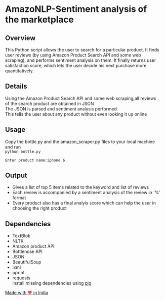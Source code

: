 # AmazoNLP-Sentiment analysis of the marketplace
## Overview
This Python script allows the user to search for a particular product. It finds user reviews (by using Amazon Product Search API and some web scraping), and performs sentiment analysis on them. It finally returns user satisfaction score, which lets the user decide his next purchase more quantitatively.
## Details
Using the Amazon Product Search API and some web scraping,all reviews of the search product are obtained in JSON</br>
The JSON is parsed and sentiment analysis performed</br>
This tells  the user about any product without even looking it up online 

## Usage
Copy the bottle.py and the amazon_scraper.py files to your local machine and run </br>
``python bottle.py``<p>
``Enter product name:iphone 6``

## Output
* Gives a list of top 5 items related to the keyword and list of reviews
* Each review is accompanied by a sentiment analysis of the review in '%' format 
* Every product also has a final analyis score which can help the user in choosing the right product


## Dependencies
* TextBlob
* NLTK
* Amazon product API
* Bottlenose API
* JSON
* BeautifulSoup
* lxml
* pprint 
* requests</br>
install missing dependencies using [pip](https://pypi.python.org/pypi/pip)

<a href="https://madewithlove.org.in" target="_blank">Made with <span style="color: #e74c3c">&hearts;</span> in India</a>
